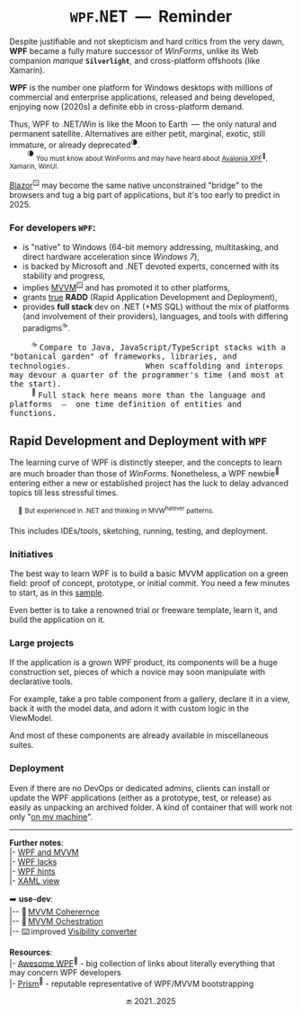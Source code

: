 <h1 align="center"><code>WPF</code>.<samp>NET</samp> &nbsp;&mdash;&nbsp; Reminder</h1>

Despite justifiable and not skepticism and hard critics from the very dawn, **WPF** became a fully mature successor of _WinForms_, unlike its Web companion _manqué_ <code><b>Silverlight</b></code>, and cross-platform offshoots (like Xamarin).

 **WPF** is the number one platform for Windows desktops with millions of commercial and enterprise applications, released and being developed, enjoying now (2020s) a definite ebb in cross-platform demand.
 
Thus, WPF to .NET/Win is like the Moon to Earth &thinsp;&mdash;&thinsp; the only natural and permanent satellite. Alternatives are either petit, marginal, exotic, still immature, or already deprecated<sup>🌘</sup>.\
&nbsp; &nbsp; &nbsp; &nbsp; <sup>🌘</sup> <sub>You must know about WinForms and may have heard about [Avalonia XPF](https://avaloniaui.net/XPF)<sup>🔗</sup>, Xamarin, WinUI.</sub>

[Blazor](https://learn.microsoft.com/aspnet/core/blazor/hybrid/tutorials/wpf)<sup>🪟</sup> may become the same native unconstrained "bridge" to the browsers and tug a big part of applications, but it's too early to predict in 2025.

### For developers `WPF`:

+ is "native" to Windows (64-bit memory addressing, multitasking, and direct hardware acceleration since _Windows&nbsp;7_),
+ is backed by Microsoft and .NET devoted experts, concerned with its stability and progress,
+ implies [MVVM](https://learn.microsoft.com/en-us/dotnet/architecture/maui/mvvm)<sup>🪟</sup> and has promoted it to other platforms,
+ grants <ins>true</ins> **RADD** (Rapid Application Development and Deployment),
+ provides **full stack** dev on .NET (+MS&nbsp;SQL) without the mix of platforms (and involvement of their providers), languages, and tools with differing paradigms<sup>☕</sup>.


&nbsp; &nbsp; &nbsp; &nbsp; &nbsp; <sup>☕</sup> <samp>Compare to Java, JavaScript/TypeScript stacks with a "botanical garden" of frameworks, libraries, and technologies.</samp>
&nbsp; &nbsp; &nbsp; &nbsp; &nbsp; &nbsp; &nbsp; &nbsp; &nbsp; &nbsp; &nbsp; &nbsp; &nbsp; &nbsp; &nbsp; &nbsp; &thinsp;<samp>When scaffolding and interops may devour a quarter of the programmer's time (and most at the start).</samp>\
&nbsp; &nbsp; &nbsp; &nbsp; &nbsp; <sup>🌳</sup> <samp>Full stack here means more than the language and platforms &thinsp;&mdash;&thinsp; one time definition of entities and functions.</samp>

## Rapid Development and Deployment with `WPF`

The learning curve of WPF is distinctly steeper, and the concepts to learn are much broader than those of _WinForms_. 
Nonetheless, a WPF newbie<sup>🔰</sup> entering either a new or established project has the luck to delay advanced topics till less stressful times. 

&nbsp;&nbsp;&nbsp;&nbsp;<sup>🔰</sup> <sup>But experienced in .NET and thinking in MVW<sup>hatever</sup> patterns.</sup>

This includes IDEs/tools, sketching, running, testing, and deployment.

### Initiatives

The best way to learn WPF is to build a basic MVVM application on a green field: proof of concept, prototype, or initial commit. You need a few minutes to start, as in this [sample](README+/mvvm/README.md#sample).

Even better is to take a renowned trial or freeware template, learn it, and build the application on it.

### Large projects

If the application is a grown WPF product, its components will be a huge construction set, pieces of which a novice may soon manipulate with declarative tools. 

For example, take a pro table component from a gallery, declare it in a view, back it with the model data, and adorn it with custom logic in the ViewModel.

And most of these components are already available in miscellaneous suites.

### Deployment

Even if there are no DevOps or dedicated admins, clients can install or update the WPF applications (either as a prototype, test, or release) as easily as unpacking an archived folder. 
A kind of container that will work not only "[on my machine](../../../pencraft/README+/memes/README+/polyptych_works.md)".

---

__Further notes__:\
|- [WPF and MVVM](README+/mvvm/)\
|- [WPF lacks](README+/wpf-drawbacks.md)\
|- [WPF hints](README+/wpf-hints.md)\
|- [XAML view](README+/wpf-xaml_view.md)

➡️ **use-dev**:\
|-- 📖&thinsp;[MVVM Coherernce](https://github.com/Kyriosity/use-dev/blob/main/README%2B/decisions/README%2B/mvvm/mvvm-vmodel_cohesion.md)\
|-- 📖&thinsp;[MVVM Ochestration](https://github.com/Kyriosity/use-dev/blob/main/README+/decisions/README+/mvvm/mvvm-notification_orchestration.md)\
|-- ⌨️&thinsp;improved [Visibility converter](https://github.com/Kyriosity/use-dev/blob/main/README+/snippets/wpf/bool2viz_improved.md)

__Resources__:\
|- [Awesome WPF](https://github.com/Carlos487/awesome-wpf)<sup>🔗</sup> - big collection of links about literally everything that may concern WPF developers\
|- [Prism](https://github.com/PrismLibrary/Prism)<sup>🔗</sup> - reputable representative of WPF/MVVM bootstrapping 

<div align="center">🔚 2021..2025</div>
